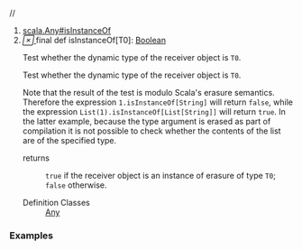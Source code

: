 //
<ol>
<li><a href="https://www.scala-lang.org/api/2.12.3/scala/collection/mutable/ArrayBuffer.html#isInstanceOf[T0]:Boolean">scala.Any#isInstanceOf</a></li>
<li name="scala.Any#isInstanceOf" visbl="pub" class="indented0 " data-isabs="false" fullcomment="yes" group="Ungrouped"> <a id="isInstanceOf[T0]:Boolean"></a> <span class="permalink"> <a href="../../../scala/collection/mutable/ArrayBuffer.html#isInstanceOf[T0]:Boolean" title="Permalink"> <i class="material-icons"></i> </a> </span> <span class="modifier_kind"> <span class="modifier">final </span> <span class="kind">def</span> </span> <span class="symbol"> <span class="name">isInstanceOf</span><span class="tparams">[<span name="T0">T0</span>]</span><span class="result">: <a href="../../Boolean.html" class="extype" name="scala.Boolean">Boolean</a></span> </span> <p class="shortcomment cmt">Test whether the dynamic type of the receiver object is <code>T0</code>.</p>
 <div class="fullcomment">
  <div class="comment cmt">
   <p>Test whether the dynamic type of the receiver object is <code>T0</code>.</p>
   <p> Note that the result of the test is modulo Scala's erasure semantics. Therefore the expression <code>1.isInstanceOf[String]</code> will return <code>false</code>, while the expression <code>List(1).isInstanceOf[List[String]]</code> will return <code>true</code>. In the latter example, because the type argument is erased as part of compilation it is not possible to check whether the contents of the list are of the specified type. </p>
  </div>
  <dl class="paramcmts block">
   <dt>
    returns
   </dt>
   <dd class="cmt">
    <p><code>true</code> if the receiver object is an instance of erasure of type <code>T0</code>; <code>false</code> otherwise.</p>
   </dd>
  </dl>
  <dl class="attributes block"> 
   <dt>
    Definition Classes
   </dt>
   <dd>
    <a href="../../Any.html" class="extype" name="scala.Any">Any</a>
   </dd>
  </dl>
 </div> </li>
        </ol>


### Examples



